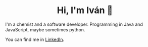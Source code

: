 ### <h1 align=center>Hi, I'm Iván 👋</h1>

<p>
  I'm a chemist and a software developer.
  Programming in Java and JavaScript, maybe sometimes python.
</p>

You can find me in [LinkedIn](https://www.linkedin.com/in/ivan-pena-huguet/).

<!--
**IvanPenyaHuguet/ivanpenyahuguet** is a ✨ _special_ ✨ repository because its `README.md` (this file) appears on your GitHub profile.

Here are some ideas to get you started:

- 🔭 I’m currently working on ...
- 🌱 I’m currently learning ...
- 👯 I’m looking to collaborate on ...
- 🤔 I’m looking for help with ...
- 💬 Ask me about ...
- 📫 How to reach me: ...
- 😄 Pronouns: ...
- ⚡ Fun fact: ...
-->
